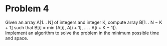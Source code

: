 # Problem 4
Given an array A[1. . N] of integers and integer K, compute array
B[1. . N − K + 1] such that B[i] = min (A[i], A[i + 1], ... . A[i + K − 1]). <br>
Implement an algorithm to solve the problem in the minimum possible
time and space.

